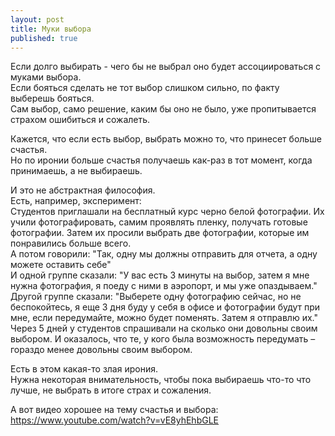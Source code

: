 ```yaml
---
layout: post
title: Муки выбора
published: true
---
```

Если долго выбирать - чего бы не выбрал оно будет ассоциироваться с муками выбора.\
Если бояться сделать не тот выбор слишком сильно, по факту выберешь бояться.\
Сам выбор, само решение, каким бы оно не было, уже пропитывается страхом ошибиться и сожалеть.

Кажется, что если есть выбор, выбрать можно то, что принесет больше счастья.\
Но по иронии больше счастья получаешь как-раз в тот момент, когда принимаешь, а не выбираешь.

И это не абстрактная философия.\
Есть, например, эксперимент:\
Студентов приглашали на бесплатный курс черно белой фотографии. Их учили фотографировать, самим проявлять пленку, получать готовые фотографии. Затем их просили выбрать две фотографии, которые им понравились больше всего.\
А потом говорили: "Так, одну мы должны отправить для отчета, а одну можете оставить себе"\
И одной группе сказали: "У вас есть 3 минуты на выбор, затем я мне нужна фотография, я поеду с ними в аэропорт, и мы уже опаздываем."\
Другой группе сказали: "Выберете одну фотографию сейчас, но не беспокойтесь, я еще 3 дня буду у себя в офисе и фотографии будут при мне, если передумайте, можно будет поменять. Затем я отправлю их."\
Через 5 дней у студентов спрашивали на сколько они довольны своим выбором. И оказалось, что те, у кого была возможность передумать – гораздо менее довольны своим выбором.

Есть в этом какая-то злая ирония.\
Нужна некоторая внимательность, чтобы пока выбираешь что-то что лучше, не выбрать в итоге страх и сожаления.

А вот видео хорошее на тему счастья и выбора:\
<https://www.youtube.com/watch?v=vE8yhEhbGLE>
